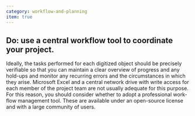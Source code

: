 ```yaml
---
category: workflow-and-planning
item: true
---
```



## Do: use a central workflow tool to coordinate your project.
Ideally, the tasks performed for each digitized object should be precisely verifiable so that you can maintain a clear overview of progress and any hold-ups and monitor any recurring errors and the circumstances in which they arise. Microsoft Excel and a central network drive with write access for each member of the project team are not usually adequate for this purpose. For this reason, you should consider whether to adopt a professional work-flow management tool. These are available under an open-source license and with a large community of users.
